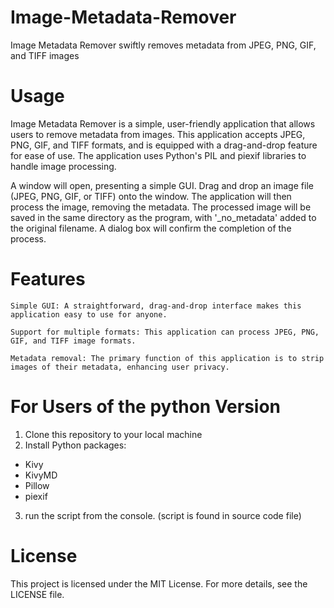 # Image-Metadata-Remover
Image Metadata Remover swiftly removes metadata from JPEG, PNG, GIF, and TIFF images

# Usage
Image Metadata Remover is a simple, user-friendly application that allows users to remove metadata from images. This application accepts JPEG, PNG, GIF, and TIFF formats, and is equipped with a drag-and-drop feature for ease of use. The application uses Python's PIL and piexif libraries to handle image processing.

A window will open, presenting a simple GUI. Drag and drop an image file (JPEG, PNG, GIF, or TIFF) onto the window. The application will then process the image, removing the metadata. The processed image will be saved in the same directory as the program, with '_no_metadata' added to the original filename. A dialog box will confirm the completion of the process.

# Features

    Simple GUI: A straightforward, drag-and-drop interface makes this application easy to use for anyone.

    Support for multiple formats: This application can process JPEG, PNG, GIF, and TIFF image formats.

    Metadata removal: The primary function of this application is to strip images of their metadata, enhancing user privacy.

# For Users of the python Version

1. Clone this repository to your local machine
2. Install Python packages: 
* Kivy
* KivyMD 
* Pillow 
* piexif 
3. run the script from the console. (script is found in source code file)

# License

This project is licensed under the MIT License. For more details, see the LICENSE file.
